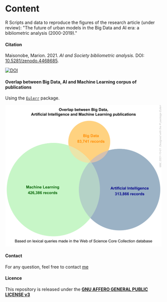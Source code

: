 # Content

R Scripts and data to reproduce the figures of the research article (under review): "The future of urban models in the Big Data and AI era: a bibliometric analysis (2000-2019)."

#### Citation
Maisonobe, Marion. 2021. _AI and Society bibliometric analysis._ DOI: [10.5281/zenodo.4468685](https://doi.org/10.5281/zenodo.4468685).

[![DOI](https://zenodo.org/badge/DOI/10.5281/zenodo.4468685.svg)](https://doi.org/10.5281/zenodo.4468685)

#### Overlap between Big Data, AI and Machine Learning corpus of publications 

Using the [`Eulerr`](https://cran.r-project.org/package=eulerr) package.

![](outputs/figures/Figure_1.svg)

#### Contact
For any question, feel free to contact [me](https://www.parisgeo.cnrs.fr/spip.php?article8513&lang=fr) 

#### Licence
This repository is released under the <a href="LICENSE">**GNU AFFERO GENERAL PUBLIC LICENSE v3**</a>
